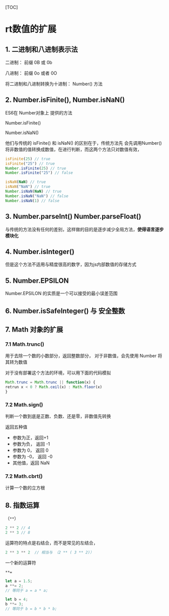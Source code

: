 [TOC]

# rt数值的扩展

## 1. 二进制和八进制表示法

二进制： 前缀 0B 或 0b

八进制： 前缀 0o 或者 0O

将二进制和八进制转换为十进制： Number() 方法

## 2. Number.isFinite(), Number.isNaN()

ES6在 Number对象上 提供的方法

Number.isFinite() 

Number.isNaN()

他们与传统的 isFinite() 和 isNaN() 的区别在于，传统方法先 会先调用Number() 将非数值的值转换成数值，在进行判断，而这两个方法只对数值有效，

```javascript
isFinite(25) // true
isFinite("25") // true
Number.isFinite(25) // true
Number.isFinite("25") // false

isNaN(NaN) // true
isNaN("NaN") // true
Number.isNaN(NaN) // true
Number.isNaN("NaN") // false
Number.isNaN(1) // false
```

## 3. Number.parseInt() Number.parseFloat()

与传统的方法没有任何的差别，这样做的目的是逐步减少全局方法，**使得语言逐步模块化**

## 4. Number.isInteger()

但是这个方法不适用与精度很高的数字，因为js内部数值的存储方式

## 5. Number.EPSILON

Number.EPSILON 的实质是一个可以接受的最小误差范围

## 6. Number.isSafeInteger() 与 安全整数

## 7. Math 对象的扩展

### 7.1 Math.trunc()

用于去除一个数的小数部分，返回整数部分， 对于非数值，会先使用 Number 将其转为数值

对于没有部署这个方法的环境，可以用下面的代码模拟

```js
Math.trunc = Math.trunc || function(x) {
retrun x < 0 ? Math.ceil(x) : Math.floor(x)
}
```

### 7.2 Math.sign()

判断一个数到底是正数、负数、还是零，非数值先转换

返回五种值

- 参数为正，返回+1
- 参数为负， 返回 -1
- 参数为 0， 返回 0
- 参数为 -0， 返回 -0
- 其他值，返回 NaN

### 7.2 Math.cbrt()

计算一个数的立方根

## 8. 指数运算

（`**`）

```js
2 ** 2 // 4
2 ** 3 // 8
```

运算符的特点是右结合，而不是常见的左结合，

```js
2 ** 3 ** 2  // 相当与 （2 ** ( 3 ** 2)）
```

一个新的运算符

`**=`

```js
let a = 1.5;
a **= 2;
// 等同于 a = a * a;

let b = 4;
b **= 3;
// 等同于 b = b * b * b;
```





